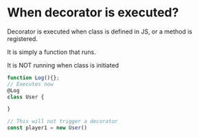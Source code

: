 # When decorator is executed?

Decorator is executed when class is defined in JS, or a method is registered.

It is simply a function that runs.

It is NOT running when class is initiated

```Typescript
function Log(){};
// Executes now
@Log
class User {

}

// This will not trigger a decorator
const player1 = new User()
```